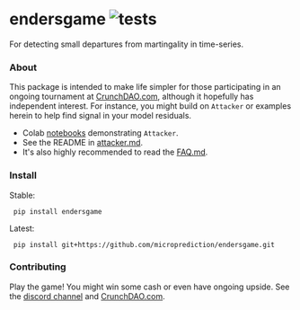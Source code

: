 # endersgame ![tests](https://github.com/microprediction/endersgame/actions/workflows/tests.yml/badge.svg)

For detecting small departures from martingality in time-series. 

### About
This package is intended to make life simpler for those participating in an ongoing tournament at [CrunchDAO.com](https://www.crunchdao.com), although it hopefully has independent interest. For instance, you might build on `Attacker` or examples herein to help find signal in your model residuals.  

 - Colab [notebooks](https://github.com/microprediction/endersnotebooks) demonstrating `Attacker`.
 - See the README in [attacker.md](https://github.com/microprediction/endersgame/blob/main/endersgame/attackers/attacker.md).  
 - It's also highly recommended to read the [FAQ.md](https://github.com/microprediction/endersgame/blob/main/endersgame/attackers/FAQ.md).


### Install 
Stable:

     pip install endersgame 

Latest:

     pip install git+https://github.com/microprediction/endersgame.git
 
### Contributing

Play the game! You might win some cash or even have ongoing upside. See the  [discord channel](https://discord.gg/td29hK6s) and [CrunchDAO.com](https://www.crunchdao.com). 



